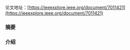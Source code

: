 论文地址：[https://ieeexplore.ieee.org/document/7011421](https://ieeexplore.ieee.org/document/7011421)
### 摘要
### 介绍